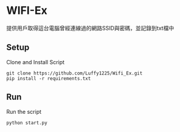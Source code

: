 
# WIFI-Ex
提供用戶取得這台電腦曾經連線過的網路SSID與密碼，並記錄到txt檔中


## Setup
Clone and Install Script
```shell script
git clone https://github.com/Luffy1225/Wifi_Ex.git
pip install -r requirements.txt
```

## Run
Run the script
```shell script
python start.py
```
